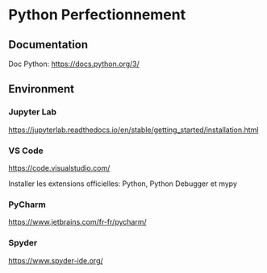 # Python Perfectionnement

## Documentation
Doc Python: https://docs.python.org/3/

## Environment
### Jupyter Lab
https://jupyterlab.readthedocs.io/en/stable/getting_started/installation.html
### VS Code
https://code.visualstudio.com/

Installer les extensions officielles: Python, Python Debugger et mypy

### PyCharm
https://www.jetbrains.com/fr-fr/pycharm/

### Spyder
https://www.spyder-ide.org/
